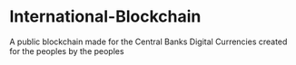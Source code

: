 # International-Blockchain
A public blockchain made for the Central Banks Digital Currencies created for the peoples by the peoples
